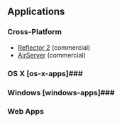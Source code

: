 ## Applications

### Cross-Platform
* [Reflector 2](http://www.airsquirrels.com/reflector/pricing/) (commercial)
* [AirServer](http://www.airserver.com/) (commercial)

### OS X [os-x-apps]###

### Windows [windows-apps]###

### Web Apps
